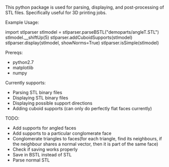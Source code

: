This python package is used for parsing, displaying, and post-processing of
STL files. Specifically useful for 3D printing jobs.

Example Usage:

import stlparser
stlmodel = stlparser.parseBSTL("demoparts/angleT.STL")
stlmodel.__shiftUp(5)
stlparser.addCuboidSupports(stlmodel)
stlparser.display(stlmodel, showNorms=True)
stlparser.isSimple(stlmodel)

Prereqs:
  - python2.7
  - matplotlib
  - numpy

Currently supports:
  - Parsing STL binary files
  - Displaying STL binary files
  - Displaying possible support directions
  - Adding cuboid supports (can only do perfectly flat faces currently)

TODO:
  - Add supports for angled faces
  - Add supports to a particular conglomerate face
  - Conglomerate triangles to faces(for each triangle, find its neighbours, if the neighbour
    shares a normal vector, then it is part of the same face)
  - Check if saving works properly
  - Save in BSTL instead of STL
  - Parse normal STL

